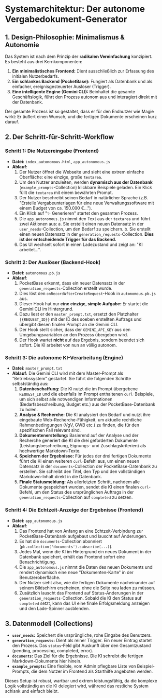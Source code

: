 # Systemarchitektur: Der autonome Vergabedokument-Generator

## 1. Design-Philosophie: Minimalismus & Autonomie

Das System ist nach dem Prinzip der **radikalen Vereinfachung** konzipiert. Es besteht aus drei Kernkomponenten:

1.  **Ein minimalistisches Frontend:** Dient ausschließlich zur Erfassung des initialen Nutzerbedarfs.
2.  **Ein schlankes Backend (PocketBase):** Fungiert als Datenbank und als einfacher, ereignisgesteuerter Auslöser (Trigger).
3.  **Eine intelligente Engine (Gemini CLI):** Beinhaltet die gesamte Geschäftslogik, führt den Prozess autonom aus und interagiert direkt mit der Datenbank.

Der gesamte Prozess ist so gestaltet, dass er für den Endnutzer wie Magie wirkt: Er äußert einen Wunsch, und die fertigen Dokumente erscheinen kurz darauf.

## 2. Der Schritt-für-Schritt-Workflow

### Schritt 1: Die Nutzereingabe (Frontend)

- **Datei:** `index_autonomous.html`, `app_autonomous.js`
- **Ablauf:**
    1.  Der Nutzer öffnet die Webseite und sieht eine extrem einfache Oberfläche: eine einzige, große `textarea`.
    2.  Um den Nutzer anzuleiten, werden **dynamisch aus der Datenbank** (`example_prompts`-Collection) klickbare Beispiele geladen. Ein Klick füllt die `textarea` mit einem bewährten Prompt.
    3.  Der Nutzer beschreibt seinen Bedarf in natürlicher Sprache (z.B. "Erstelle Vergabeunterlagen für eine neue Verwaltungssoftware mit einem Budget von ca. 150.000 €...").
    4.  Ein Klick auf "✨ Generieren" startet den gesamten Prozess.
    5.  Die `app_autonomous.js` nimmt den Text aus der `textarea` und führt zwei Aktionen aus:
        a.  Sie erstellt einen neuen Datensatz in der `user_needs`-Collection, um den Bedarf zu speichern.
        b.  Sie erstellt einen neuen Datensatz in der `generation_requests`-Collection. **Dies ist der entscheidende Trigger für das Backend.**
    6.  Das UI wechselt sofort in einen Ladezustand und zeigt an: "KI arbeitet...".

### Schritt 2: Der Auslöser (Backend-Hook)

- **Datei:** `autonomous.pb.js`
- **Ablauf:**
    1.  PocketBase erkennt, dass ein neuer Datensatz in der `generation_requests`-Collection erstellt wurde.
    2.  Dies löst den `onRecordAfterCreateRequest`-Hook in `autonomous.pb.js` aus.
    3.  Dieser Hook hat nur **eine einzige, simple Aufgabe:** Er startet die Gemini CLI im Hintergrund.
    4.  Dazu liest er den `master_prompt.txt`, ersetzt den Platzhalter `{{REQUEST_ID}}` mit der ID des soeben erstellten Auftrags und übergibt diesen finalen Prompt an die Gemini CLI.
    5.  Der Hook stellt sicher, dass der `GEMINI_API_KEY` aus den Umgebungsvariablen an den Prozess übergeben wird.
    6.  Der Hook wartet **nicht** auf das Ergebnis, sondern beendet sich sofort. Die KI arbeitet von nun an völlig autonom.

### Schritt 3: Die autonome KI-Verarbeitung (Engine)

- **Datei:** `master_prompt.txt`
- **Ablauf:** Die Gemini CLI wird mit dem Master-Prompt als "Betriebssystem" gestartet. Sie führt die folgenden Schritte selbstständig aus:
    1.  **Datenbeschaffung:** Die KI nutzt die im Prompt übergebene `REQUEST_ID` und die ebenfalls im Prompt enthaltenen `curl`-Beispiele, um sich selbst alle notwendigen Informationen (Bedarfsbeschreibung, Budget etc.) aus der PocketBase-Datenbank zu holen.
    2.  **Analyse & Recherche:** Die KI analysiert den Bedarf und nutzt ihre eingebaute Web-Recherche-Fähigkeit, um aktuelle rechtliche Rahmenbedingungen (VgV, GWB etc.) zu finden, die für den spezifischen Fall relevant sind.
    3.  **Dokumentenerstellung:** Basierend auf der Analyse und der Recherche generiert die KI die drei geforderten Dokumente (Leistungsbeschreibung, Eignungs- und Zuschlagskriterien) als hochwertige Markdown-Texte.
    4.  **Speichern der Ergebnisse:** Für jedes der drei fertigen Dokumente führt die KI einen weiteren `curl`-Befehl aus, um einen neuen Datensatz in der `documents`-Collection der PocketBase-Datenbank zu erstellen. Sie schreibt den Titel, den Typ und den vollständigen Markdown-Inhalt direkt in die Datenbank.
    5.  **Finale Statusmeldung:** Als allerletzten Schritt, nachdem alle Dokumente gespeichert wurden, sendet die KI einen finalen `curl`-Befehl, um den Status des ursprünglichen Auftrags in der `generation_requests`-Collection auf `completed` zu setzen.

### Schritt 4: Die Echtzeit-Anzeige der Ergebnisse (Frontend)

- **Datei:** `app_autonomous.js`
- **Ablauf:**
    1.  Das Frontend hat von Anfang an eine Echtzeit-Verbindung zur PocketBase-Datenbank aufgebaut und lauscht auf Änderungen.
    2.  Es hat die `documents`-Collection abonniert (`pb.collection('documents').subscribe(...)`).
    3.  Jedes Mal, wenn die KI im Hintergrund ein neues Dokument in der Datenbank speichert, erhält das Frontend sofort eine Benachrichtigung.
    4.  Die `app_autonomous.js` nimmt die Daten des neuen Dokuments und rendert dynamisch eine neue "Dokumenten-Karte" in der Benutzeroberfläche.
    5.  Der Nutzer sieht also, wie die fertigen Dokumente nacheinander auf seinem Bildschirm erscheinen, ohne die Seite neu laden zu müssen.
    6.  Zusätzlich lauscht das Frontend auf Status-Änderungen in der `generation_requests`-Collection. Sobald die KI den Status auf `completed` setzt, kann das UI eine finale Erfolgsmeldung anzeigen und den Lade-Spinner ausblenden.

## 3. Datenmodell (Collections)

- **`user_needs`:** Speichert die ursprüngliche, rohe Eingabe des Benutzers.
- **`generation_requests`:** Dient als reiner Trigger. Ein neuer Eintrag startet den Prozess. Das `status`-Feld gibt Auskunft über den Gesamtzustand (pending, processing, completed, error).
- **`documents`:** Das Ziel für die Ergebnisse. Die KI schreibt die fertigen Markdown-Dokumente hier hinein.
- **`example_prompts`:** Eine flexible, vom Admin pflegbare Liste von Beispiel-Prompts, die dem Nutzer im Frontend als Starthilfe angeboten werden.

Dieses Setup ist robust, wartbar und extrem leistungsfähig, da die komplexe Logik vollständig an die KI delegiert wird, während das restliche System schlank und einfach bleibt.

